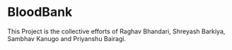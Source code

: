 # BloodBank
This Project is the collective efforts of Raghav Bhandari, Shreyash Barkiya, Sambhav Kanugo and Priyanshu Bairagi.
